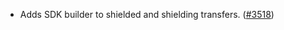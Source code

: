 - Adds SDK builder to shielded and shielding transfers.
  ([\#3518](https://github.com/anoma/namada/pull/3518))